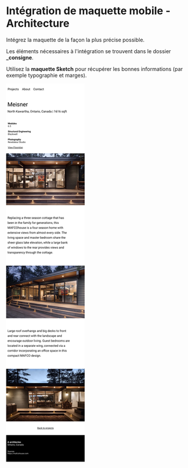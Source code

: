 # Intégration de maquette mobile - Architecture

Intégrez la maquette de la façon la plus précise possible.

Les éléments nécessaires à l'intégration se trouvent dans le dossier **\_consigne**.

Utilisez la **maquette Sketch** pour récupérer les bonnes informations (par exemple typographie et marges).

![](_consigne/maquette.png)
